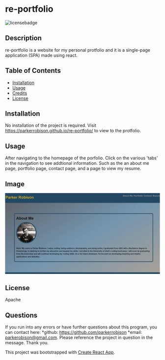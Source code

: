 # re-portfolio

  ![licensebadge](https://img.shields.io/badge/license-Apache-blue)

  ## Description 
  
  re-portfolio is a website for my personal protfolio and it is a single-page application (SPA) made using react. 
  
  
  ## Table of Contents
  
  * [Installation](#installation)
  * [Usage](#usage)
  * [Credits](#credits)
  * [License](#license)
  

  ## Installation
  
  No installation of the project is required. Visit https://parkerrobison.github.io/re-portfolio/ to view to the protfolio. 
  
  ## Usage 

  After navigating to the homepage of the porfolio. Click on the various 'tabs' in the navigation to see addtional information. Such as the an about me page, portfolio page, contact page, and a page to view my resume.
  
  ## Image
   ![preview](./src/assets/images/portfolio-preview.JPG)
   
  ## License

  Apache
  

  ## Questions
  If you run into any errors or have further questions about this program, you can contact here: 
    *github: https://github.com/parkerrobison 
    *email: parkerobison@gmail.com.
  Please reference the project in question in the message. Thank you.


This project was bootstrapped with [Create React App](https://github.com/facebook/create-react-app).